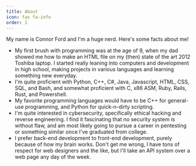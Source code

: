 ```yaml
---
title: About
icon: fas fa-info
order: 1
---
```


My name is Connor Ford and I'm a huge nerd. Here's some facts about me!

- My first brush with programming was at the age of 9, when my dad showed me how to make an HTML file on my (then) state of the art 2012 Toshiba laptop. I started really leaning into computers and development in high school, making projects in various languages and learning something new everyday.
- I'm quite proficient with Python, C++, C#, Java, Javascript, HTML, CSS, SQL, and Bash, and somewhat proficient with C, x86 ASM, Ruby, Rails, Rust, and Powershell.
- My favorite programming languages would have to be C++ for general-use programming, and Python for quick-n-dirty scripting.
- I'm quite interested in cybersecurity, specifically ethical hacking and reverse engineering. I find it fascinating that no security system is without flaw, and am most likely going to pursue a career in pentesting or something similar once I've graduated from college.
- I prefer back-end development to front-end development, purely because of how my brain works. Don't get me wrong, I have tons of respect for web designers and the like, but I'll take an API system over a web page any day of the week.
